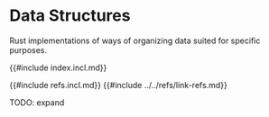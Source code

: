 # Data Structures

Rust implementations of ways of organizing data suited for specific purposes.

{{#include index.incl.md}}

{{#include refs.incl.md}}
{{#include ../../refs/link-refs.md}}

<div class="hidden">
TODO: expand
</div>
